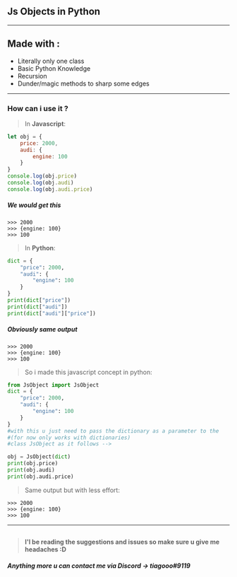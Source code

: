 ## **Js Objects in Python**
---
## Made with :
* Literally only one class
* Basic Python Knowledge
* Recursion
* Dunder/magic methods to sharp some edges
---
### **How** can i use it ?
> In **Javascript**: 
```js
let obj = {
    price: 2000,
    audi: {
        engine: 100
    }
}
console.log(obj.price)
console.log(obj.audi)
console.log(obj.audi.price)
```
##### **We would get this**
```
>>> 2000
>>> {engine: 100}
>>> 100
```
> In **Python**:
```python
dict = {
    "price": 2000,
    "audi": {
        "engine": 100
    }
}
print(dict["price"])
print(dict["audi"])
print(dict["audi"]["price"])
```
##### **Obviously same output**
```
>>> 2000
>>> {engine: 100}
>>> 100
```

> So i made this javascript concept in python:
```python
from JsObject import JsObject
dict = {
    "price": 2000,
    "audi": {
        "engine": 100
    }
}
#with this u just need to pass the dictionary as a parameter to the 
#(for now only works with dictionaries)
#class JsObject as it follows -->

obj = JsObject(dict)
print(obj.price)
print(obj.audi)
print(obj.audi.price)
```
> Same output but with less effort:
```
>>> 2000
>>> {engine: 100}
>>> 100
```
---
## 

> **I'l be reading the suggestions and issues so make sure u give me headaches :D**


##### Anything more u can contact me via Discord -> tiagooo#9119
